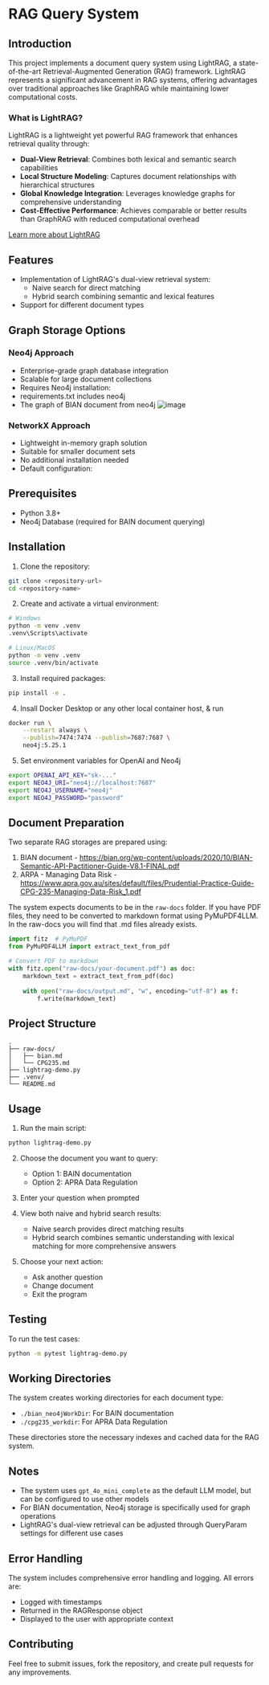 # RAG Query System

## Introduction

This project implements a document query system using LightRAG, a state-of-the-art Retrieval-Augmented Generation (RAG) framework. LightRAG represents a significant advancement in RAG systems, offering advantages over traditional approaches like GraphRAG while maintaining lower computational costs.

### What is LightRAG?

LightRAG is a lightweight yet powerful RAG framework that enhances retrieval quality through:

- **Dual-View Retrieval**: Combines both lexical and semantic search capabilities
- **Local Structure Modeling**: Captures document relationships with hierarchical structures
- **Global Knowledge Integration**: Leverages knowledge graphs for comprehensive understanding
- **Cost-Effective Performance**: Achieves comparable or better results than GraphRAG with reduced computational overhead

[Learn more about LightRAG](https://github.com/HKUDS/LightRAG)

## Features

- Implementation of LightRAG's dual-view retrieval system:
  - Naive search for direct matching
  - Hybrid search combining semantic and lexical features
- Support for different document types

## Graph Storage Options

### Neo4j Approach
- Enterprise-grade graph database integration
- Scalable for large document collections
- Requires Neo4j installation:
- requirements.txt includes neo4j
- The graph of BIAN document from neo4j
![image](https://github.com/user-attachments/assets/6d3ebbe6-f222-4ce5-a442-1401e9c02218)

### NetworkX Approach
- Lightweight in-memory graph solution
- Suitable for smaller document sets
- No additional installation needed
- Default configuration:

## Prerequisites

- Python 3.8+
- Neo4j Database (required for BAIN document querying)

## Installation

1. Clone the repository:
```bash
git clone <repository-url>
cd <repository-name>
```

2. Create and activate a virtual environment:
```bash
# Windows
python -m venv .venv
.venv\Scripts\activate

# Linux/MacOS
python -m venv .venv
source .venv/bin/activate
```

3. Install required packages:
```bash
pip install -e .
```

4. Insall Docker Desktop or any other local container host, & run
```bash
docker run \
    --restart always \
    --publish=7474:7474 --publish=7687:7687 \
    neo4j:5.25.1
```

5. Set environment variables for OpenAI and Neo4j
```bash
export OPENAI_API_KEY="sk-..."
export NEO4J_URI="neo4j://localhost:7687"
export NEO4J_USERNAME="neo4j"
export NEO4J_PASSWORD="password"
```

## Document Preparation

Two separate RAG storages are prepared using:
1. BIAN document - https://bian.org/wp-content/uploads/2020/10/BIAN-Semantic-API-Pactitioner-Guide-V8.1-FINAL.pdf
2. ARPA - Managing Data Risk - https://www.apra.gov.au/sites/default/files/Prudential-Practice-Guide-CPG-235-Managing-Data-Risk_1.pdf

The system expects documents to be in the `raw-docs` folder. If you have PDF files, they need to be converted to markdown format using PyMuPDF4LLM. In the raw-docs you will find that .md files already exists.

```python
import fitz  # PyMuPDF
from PyMuPDF4LLM import extract_text_from_pdf

# Convert PDF to markdown
with fitz.open("raw-docs/your-document.pdf") as doc:
    markdown_text = extract_text_from_pdf(doc)
    
    with open("raw-docs/output.md", "w", encoding="utf-8") as f:
        f.write(markdown_text)
```

## Project Structure

```
.
├── raw-docs/
│   ├── bian.md
│   └── CPG235.md
├── lightrag-demo.py
├── .venv/
└── README.md
```

## Usage

1. Run the main script:
```bash
python lightrag-demo.py
```

2. Choose the document you want to query:
   - Option 1: BAIN documentation
   - Option 2: APRA Data Regulation

3. Enter your question when prompted

4. View both naive and hybrid search results:
   - Naive search provides direct matching results
   - Hybrid search combines semantic understanding with lexical matching for more comprehensive answers

5. Choose your next action:
   - Ask another question
   - Change document
   - Exit the program

## Testing

To run the test cases:
```bash
python -m pytest lightrag-demo.py
```

## Working Directories

The system creates working directories for each document type:
- `./bian_neo4jWorkDir`: For BAIN documentation
- `./cpg235_workdir`: For APRA Data Regulation

These directories store the necessary indexes and cached data for the RAG system.

## Notes

- The system uses `gpt_4o_mini_complete` as the default LLM model, but can be configured to use other models
- For BIAN documentation, Neo4j storage is specifically used for graph operations
- LightRAG's dual-view retrieval can be adjusted through QueryParam settings for different use cases

## Error Handling

The system includes comprehensive error handling and logging. All errors are:
- Logged with timestamps
- Returned in the RAGResponse object
- Displayed to the user with appropriate context

## Contributing

Feel free to submit issues, fork the repository, and create pull requests for any improvements.
